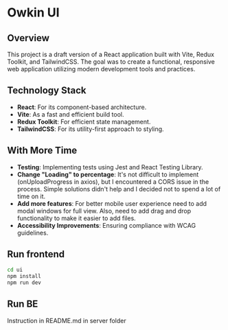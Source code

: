 # Owkin UI

## Overview

This project is a draft version of a React application built with Vite, Redux Toolkit, and TailwindCSS. The goal was to create a functional, responsive web application utilizing modern development tools and practices.

## Technology Stack

- **React**: For its component-based architecture.
- **Vite**: As a fast and efficient build tool.
- **Redux Toolkit**: For efficient state management.
- **TailwindCSS**: For its utility-first approach to styling.


## With More Time
- **Testing**: Implementing tests using Jest and React Testing Library.
- **Change "Loading" to percentage**: It's not difficult to implement (onUploadProgress in axios), but I encountered a CORS issue in the process. Simple solutions didn't help and I decided not to spend a lot of time on it.
- **Add more features**: For better mobile user experience need to add modal windows for full view. Also, need to add drag and drop functionality to make it easier to add files.
- **Accessibility Improvements**: Ensuring compliance with WCAG guidelines.


## Run frontend 

```bash
cd ui
npm install
npm run dev
```
## Run BE 
Instruction in README.md in server folder